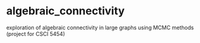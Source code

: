 # algebraic_connectivity
exploration of algebraic connectivity in large graphs using MCMC methods (project for CSCI 5454)
